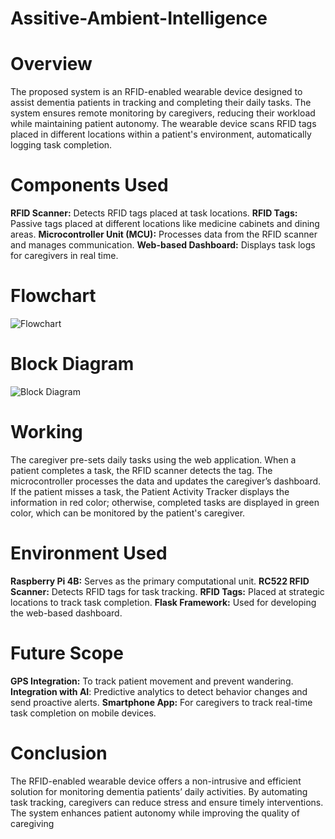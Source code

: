 # Assitive-Ambient-Intelligence
# Overview
The proposed system is an RFID-enabled wearable device designed to assist dementia patients in tracking and completing their daily tasks. The system ensures remote monitoring by caregivers, reducing their workload while maintaining patient autonomy. The wearable device scans RFID tags placed in different locations within a patient's environment, automatically logging task completion.
# Components Used
**RFID Scanner:** Detects RFID tags placed at task locations.
**RFID Tags:** Passive tags placed at different locations like medicine cabinets and dining areas.
**Microcontroller Unit (MCU):** Processes data from the RFID scanner and manages communication.
**Web-based Dashboard:** Displays task logs for caregivers in real time.
# Flowchart
![Flowchart](https://github.com/user-attachments/assets/6c903e36-9647-4dce-b99d-b1bab9624494)
# Block Diagram
![Block Diagram](https://github.com/user-attachments/assets/0fa2eb1c-818f-419c-9870-fb8a47286000)
# Working
The caregiver pre-sets daily tasks using the web application.
When a patient completes a task, the RFID scanner detects the tag.
The microcontroller processes the data and updates the caregiver’s dashboard.
If the patient misses a task, the Patient Activity Tracker displays the information in red color; otherwise, completed tasks are displayed in green color, which can be monitored by the patient's caregiver.
# Environment Used
**Raspberry Pi 4B:** Serves as the primary computational unit.
**RC522 RFID Scanner:** Detects RFID tags for task tracking.
**RFID Tags:** Placed at strategic locations to track task completion.
**Flask Framework:** Used for developing the web-based dashboard.
# Future Scope
**GPS Integration:** To track patient movement and prevent wandering.
**Integration with AI**: Predictive analytics to detect behavior changes and send proactive alerts.
**Smartphone App:** For caregivers to track real-time task completion on mobile devices.
# Conclusion
The RFID-enabled wearable device offers a non-intrusive and efficient solution for monitoring dementia patients’ daily activities. By automating task tracking, caregivers can reduce stress and ensure timely interventions. The system enhances patient autonomy while improving the quality of caregiving

